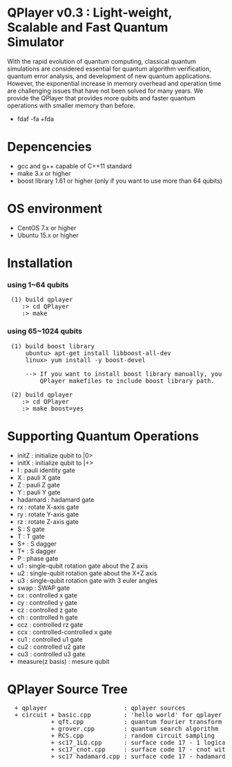 # QPlayer v0.3 : Light-weight, Scalable and Fast Quantum Simulator

With the rapid evolution of quantum computing, classical quantum simulations
are considered essential for quantum algorithm verification, quantum error
analysis, and development of new quantum applications. However, the exponential
increase in memory overhead and operation time are challenging issues that
have not been solved for many years. We provide the QPlayer that provides
more qubits and faster quantum operations with smaller memory than before.

* fdaf
-fa
+fda

# Depencencies
 - gcc and g++ capable of C++11 standard
 - make 3.x or higher
 - boost library 1.61 or higher (only if you want to use more than 64 qubits)

# OS environment
 - CentOS 7.x or higher
 - Ubuntu 15.x or higher

# Installation
 ### using 1~64 qubits
<pre>
 (1) build qplayer  
    :> cd QPlayer  
    :> make  
</pre>

 ### using 65~1024 qubits 
<pre>
 (1) build boost library  
     ubuntu> apt-get install libboost-all-dev  
     linux> yum install -y boost-devel  
     
     --> If you want to install boost library manually, you should modify 
         QPlayer makefiles to include boost library path.
  
 (2) build qplayer  
    :> cd QPlayer  
    :> make boost=yes  
</pre>

# Supporting Quantum Operations
 - initZ              : initialize qubit to |0>
 - initX              : initialize qubit to |+>
 - I                  : pauli identity gate
 - X                  : pauli X gate
 - Z                  : pauli Z gate
 - Y                  : pauli Y gate
 - hadamard           : hadamard gate
 - rx                 : rotate X-axis gate
 - ry                 : rotate Y-axis gate
 - rz                 : rotate Z-axis gate
 - S                  : S gate
 - T                  : T gate
 - S+                 : S dagger
 - T+                 : S dagger
 - P                  : phase gate
 - u1                 : single-qubit rotation gate about the Z axis
 - u2                 : single-qubit rotation gate about the X+Z axis
 - u3                 : single-qubit rotation gate with 3 euler angles
 - swap               : SWAP gate
 - cx                 : controlled x gate
 - cy                 : controlled y gate
 - cz                 : controlled z gate
 - ch                 : controlled h gate
 - ccz                : controlled rz gate
 - ccx                : controlled-controlled x gate
 - cu1                : controlled u1 gate
 - cu2                : controlled u2 gate
 - cu3                : controlled u3 gate
 - measure(z basis)   : mesure qubit

# QPlayer Source Tree
<pre>
  + qplayer                     : qplayer sources  
  + circuit + basic.cpp         : 'hello world' for qplayer
            + qft.cpp           : quantum fourier transform
            + grover.cpp        : quantum search algorithm
            + RCS.cpp           : random circuit sampling
            + sc17_1LQ.cpp      : surface code 17 - 1 logical qubit operations
            + sc17_cnot.cpp     : surface code 17 - cnot with 3 logical qubits
            + sc17_hadamard.cpp : surface code 17 - hadamard 
</pre>
